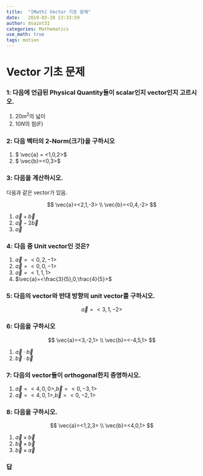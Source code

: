 ```yaml
---
title:  "[Math] Vector 기초 문제"
date:   2019-03-28 13:33:59
author: dsaint31
categories: Mathematics
use_math: true
tags: motion
---
```


# Vector 기초 문제

### 1: 다음에 언급된 Physical Quantity들이 scalar인지 vector인지 고르시오.

1. $20m^2$의 넓이
2. $10N$의 힘(F)

### 2: 다음 벡터의 2-Norm(크기)을 구하시오

1. $ \vec{a} = <1,0,2>$
2. $ \vec{b}=<0,3>$

### 3: 다음을 계산하시오.

다음과 같은 vector가 있음.

$$
\vec{a}=<2,1,-3> \\
\vec{b}=<0,4,-2>
$$

1. $\vec{a}+\vec{b}$
2. $\vec{a}-2\vec{b}$
3. $\vec{a}$

### 4: 다음 중 Unit vector인 것은?

1. $\vec{a}=<0,2,-1>$
2. $\vec{a}=<0,0,-1>$
3. $\vec{a}=<1,1,1>$
4. $\vec{a}=<\frac{3}{5},0,\frac{4}{5}>$

### 5: 다음의 vector와 반대 방향의 unit vector를 구하시오.

$$ \vec{a}=<3,1,-2> $$

### 6: 다음을 구하시오

$$ \vec{a}=<3,-2,1> \\ \vec{b}=<-4,5,1> $$

1. $\vec{a}\cdot\vec{b}$
2. $\vec{b}\cdot\vec{b}$

### 7: 다음의 vector들이 orthogonal한지 증명하시오.

1. $\vec{a}=<4,0,0>, \vec{b}=<0,-3,1>$
2. $\vec{a}=<4,0,1>, \vec{b}=<0,-2,1>$

### 8: 다음을 구하시오.

$$ \vec{a}=<1,2,3> \\ \vec{b}=<4,0,1> $$

1. $\vec{a}\times\vec{b}$
2. $\vec{b}\times\vec{b}$
3. $\vec{b}\times\vec{a}$

### 답
<script src="https://gist.github.com/dsaint31x/267f832eb929fc29ca984c0715d92fa5.js"></script>
